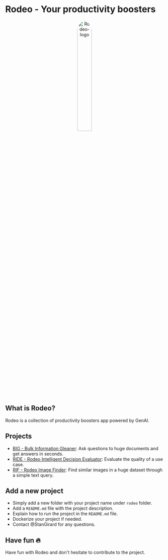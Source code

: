 # Rodeo - Your productivity boosters


<div align="center">
    <img src="./static/rodeo-logo.png" alt="Rodeo-logo" width="30%"  style="border-radius: 50%; padding-bottom: 20px"/>
</div>

## What is Rodeo?

Rodeo is a collection of productivity boosters app powered by GenAI. 

## Projects

- [BIG - Bulk Information Gleaner](./rodeo/big/README.md): Ask questions to huge documents and get answers in seconds.
- [RIDE - Rodeo Intelligent Decision Evaluator](./rodeo/ride/README.md): Evaluate the quality of a use case.
- [RIF - Rodeo Image Finder](./rodeo/rif/README.md): Find similar images in a huge dataset through a simple text query.


## Add a new project

- Simply add a new folder with your project name under `rodeo` folder.
- Add a `README.md` file with the project description.
- Explain how to run the project in the `README.md` file.
- Dockerize your project if needed.
- Contact @StanGirard for any questions.

## Have fun 🔥 

Have fun with Rodeo and don't hesitate to contribute to the project.